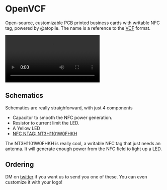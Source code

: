 # OpenVCF


Open-source, customizable PCB printed business cards with writable NFC tag, powered by @atopile. The name is a reference to the [VCF](https://en.wikipedia.org/wiki/VCard)
format.


![video](./media/video.mov)


## Schematics

Schematics are really straighforward, with just 4 components

- Capacitor to smooth the NFC power generation.
- Resistor to current limit the LED.
- A Yellow LED
- [NFC NTAG: NT3H1101W0FHKH](card/elec/src/nfc/NT3H1101W0FHKH.ato)

The NT3H1101W0FHKH is really cool, a writable NFC tag that just needs an antenna.
It will generate enough power from the NFC field to light up a LED.


## Ordering 

DM on [twitter](https://x.com/davideasnaghi) if you want us to send you one of 
these. You can even customize it with your logo!